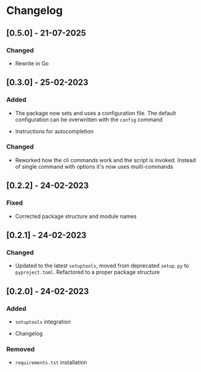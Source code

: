 # Changelog

## [0.5.0] - 21-07-2025

### Changed

* Rewrite in Go

## [0.3.0] - 25-02-2023

### Added

* The package now sets and uses a configuration file. The default configuration can be overwritten with the `config` command

* Instructions for autocompletion

### Changed

* Reworked how the cli commands work and the script is invoked. Instead of single command with options it's now uses multi-commands

## [0.2.2] - 24-02-2023

### Fixed

* Corrected package structure and module names
## [0.2.1] - 24-02-2023

### Changed

* Updated to the latest `setuptools`, moved from deprecated `setup.py` to `pyproject.toml`. Refactored to a proper package structure
## [0.2.0] - 24-02-2023

### Added

* `setuptools` integration

* Changelog

### Removed

* `requirements.txt` installation